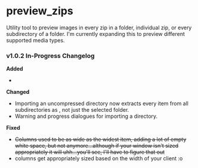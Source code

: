 # preview_zips
Utility tool to preview images in every zip in a folder, individual zip, or every subdirectory of a folder.
I'm currently expanding this to preview different supported media types.

### v1.0.2 In-Progress Changelog
**Added**

- 

**Changed**

- Importing an uncompressed directory now extracts every item from all subdirectories as , not just the selected folder.
- Warning and progress dialogues for importing a directory.


**Fixed**

-  ~~Columns used to be as wide as the widest item, adding a lot of empty white space, but not anymore...although if your window isn't sized appropriately it will uhh...you'll see, I'll have to figure that out~~
-  columns get appropriately sized based on the width of your client :o

